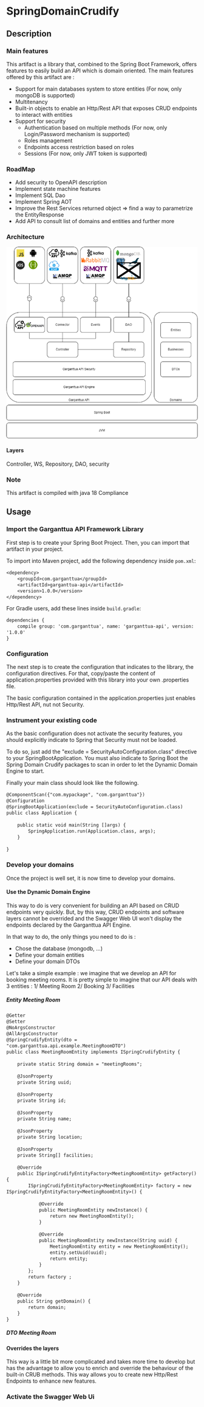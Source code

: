 # SpringDomainCrudify

## Description

### Main features

This artifact is a library that, combined to the Spring Boot Framework, offers features to easily build an API which is domain oriented.
The main features offered by this artifact are :
 * Support for main databases system to store entities (For now, only mongoDB is supported)
 * Multitenancy
 * Built-in objects to enable an Http/Rest API that exposes CRUD endpoints to interact with entities
 * Support for security
   * Authentication based on multiple methods (For now, only Login/Password mechanism is supported)
   * Roles management
   * Endpoints access restriction based on roles 
   * Sessions (For now, only JWT token is supported)
    
### RoadMap

 * Add security to OpenAPI description
 * Implement state machine features
 * Implement SQL Dao
 * Implement Spring AOT
 * Improve the Rest Services returned object => find a way to parametrize the EntityResponse
 * Add API to consult list of domains and entities and further more


### Architecture

![plot](./garganttua-api-architecture.png)

#### Layers

Controller, WS, Repository, DAO, security 



    
### Note

This artifact is compiled with java 18 Compliance

## Usage

### Import the Garganttua API Framework Library 

First step is to create your Spring Boot Project. Then, you can import that artifact in your project.

To import into Maven project, add the following dependency inside `pom.xml`:

	<dependency>
		<groupId>com.garganttua</groupId>
		<artifactId>garganttua-api</artifactId>
		<version>1.0.0</version>
	</dependency>

For Gradle users, add these lines inside `build.gradle`:

    dependencies {
        compile group: 'com.garganttua', name: 'garganttua-api', version: '1.0.0'
    }
    
### Configuration

The next step is to create the configuration that indicates to the library, the configuration directives.
For that, copy/paste the content of application.properties provided with this library into your own .properties file. 

The basic configuration contained in the application.properties just enables Http/Rest API, nut not Security. 

### Instrument your existing code

As the basic configuration does not activate the security features, you should explicitly indicate to Spring that Security must not be loaded. 

To do so, just add the "exclude = SecurityAutoConfiguration.class" directive to your SpringBootApplication. 
You must also indicate to Spring Boot the Spring Domain Crudify packages to scan in order to let the Dynamic Domain Engine to start. 

Finally your main class should look like the following. 


	@ComponentScan({"com.mypackage", "com.garganttua"})
	@Configuration
	@SpringBootApplication(exclude = SecurityAutoConfiguration.class)
	public class Application {
	
		public static void main(String []args) {
			SpringApplication.run(Application.class, args);
		}
	
	}
	
### Develop your domains
Once the project is well set, it is now time to develop your domains. 

#### Use the Dynamic Domain Engine

This way to do is very convenient for building an API based on CRUD endpoints very quickly. But, by this way, CRUD endpoints and software layers cannot be overrided and the Swagger Web UI won't display the endpoints declared by the Garganttua API Engine. 

In that way to do, the only things you need to do is :
 * Chose the database (mongodb, ...)
 * Define your domain entities
 * Define your domain DTOs
 
Let's take a simple example : we imagine that we develop an API for booking meeting rooms. It is pretty simple to imagine that our API deals with 3 entities : 
1/ Meeting Room
2/ Booking
3/ Facilities

##### Entity Meeting Room 

	@Getter
	@Setter
	@NoArgsConstructor
	@AllArgsConstructor
	@SpringCrudifyEntity(dto = "com.garganttua.api.example.MeetingRoomDTO")
	public class MeetingRoomEntity implements ISpringCrudifyEntity {
	
		private static String domain = "meetingRooms";
	
		@JsonProperty
		private String uuid;
	
		@JsonProperty
		private String id;
		
		@JsonProperty
		private String name;
		
		@JsonProperty
		private String location;
		
		@JsonProperty
		private String[] facilities;
	
		@Override
		public ISpringCrudifyEntityFactory<MeetingRoomEntity> getFactory() {
			ISpringCrudifyEntityFactory<MeetingRoomEntity> factory = new ISpringCrudifyEntityFactory<MeetingRoomEntity>() {
			
				@Override
				public MeetingRoomEntity newInstance() {
					return new MeetingRoomEntity();
				}
	
				@Override
				public MeetingRoomEntity newInstance(String uuid) {
					MeetingRoomEntity entity = new MeetingRoomEntity();
					entity.setUuid(uuid);
					return entity;
				}
			};
			return factory ;
		}
	
		@Override
		public String getDomain() {
			return domain;
		}
	}
	
##### DTO Meeting Room



#### Overrides the layers

This way is a little bit more complicated and takes more time to develop but has the advantage to allow you to enrich and override the behaviour of the built-in CRUB methods. This way allows you to create new Http/Rest Endpoints to enhance new features.



### Activate the Swagger Web Ui


